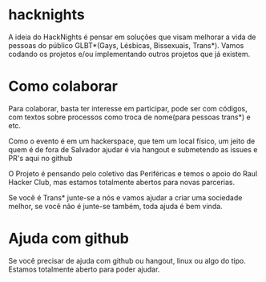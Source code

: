 # hacknights
A ideia do HackNights é pensar em soluções que visam melhorar a vida de pessoas do público GLBT*(Gays, Lésbicas, Bissexuais, Trans*).
Vamos codando os projetos e/ou implementando outros projetos que já existem.

# Como colaborar

Para colaborar, basta ter interesse em participar, pode ser com códigos, com textos sobre processos como troca de nome(para pessoas trans*) e etc.

Como o evento é em um hackerspace, que tem um local físico, um jeito de quem é de fora de Salvador ajudar é via hangout e submetendo as issues e PR's aqui no github

O Projeto é pensando pelo coletivo das Periféricas e temos o apoio do Raul Hacker Club, mas estamos totalmente abertos para novas parcerias.

Se você é Trans* junte-se a nós e vamos ajudar a criar uma sociedade melhor, se você não é junte-se também, toda ajuda é bem vinda.

# Ajuda com github

Se você precisar de ajuda com github ou hangout, linux ou algo do tipo.
Estamos totalmente aberto para poder ajudar.


